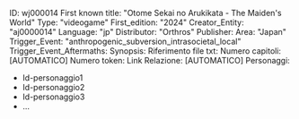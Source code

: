 ID: wj000014
First known title: "Otome Sekai no Arukikata - The Maiden's World"
Type: "videogame"
First_edition: "2024"
Creator_Entity: "aj0000014"
Language: "jp"
Distributor: "Orthros"
Publisher: 
Area: "Japan"
Trigger_Event: "anthropogenic_subversion_intrasocietal_local"
Trigger_Event_Aftermaths: 
Synopsis:
Riferimento file txt:
Numero capitoli:
[AUTOMATICO] Numero token:
Link Relazione:
[AUTOMATICO] Personaggi:
  - Id-personaggio1
  - Id-personaggio2
  - Id-personaggio3
  - ...